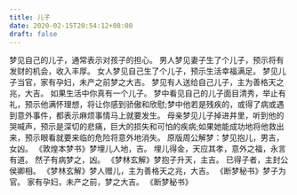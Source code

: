 ```yaml
---
title: 儿子
date: 2020-02-15T20:54:12+08:00
draft: false
---
```


梦见自己的儿子，通常表示对孩子的担心。
男人梦见妻子生了个儿子，预示将有发财的机会，收入丰厚。
女人梦见自己生了个儿子，预示生活幸福满足。
梦见儿子当官，家有孕妇，未产之前梦之大吉。
梦见有人送给自己儿子，主为善格天之兆，大吉。
如果生活中你真有一个儿子。
梦中看见自己的儿子面目清秀，举止有礼，预示他满怀理想，将让你感到骄傲和欣慰;梦中他若是残疾的，或得了病或遇到意外事件，都表示麻烦事情马上就要发生。
母亲梦见儿子掉进井里，听到他的哭喊声，预示是深切的悲痛，巨大的损失和可怕的疾病;如果她能成功地将他救出来，预示眼看就要来临的危险将意外地消失。
原版周公解梦：梦见抱儿，男吉，女凶。
《敦煌本梦书》梦埋儿人地，吉。
埋儿得金，天应其孝，意外之福，永言有道。
然子有病梦之，凶。
《梦林玄解》梦抱子升天，主吉。
已得子者，主封公侯卿相。
《梦林玄解》梦人赠儿，主为善格天之兆，大吉。
《断梦秘书》梦子为官。
家有孕妇，未产之前，梦之大吉。
《断梦秘书》